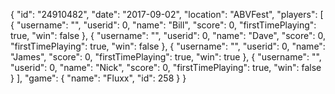{
  "id": "24910482",
  "date": "2017-09-02",
  "location": "ABVFest",
  "players": [
    {
      "username": "",
      "userid": 0,
      "name": "Bill",
      "score": 0,
      "firstTimePlaying": true,
      "win": false
    },
    {
      "username": "",
      "userid": 0,
      "name": "Dave",
      "score": 0,
      "firstTimePlaying": true,
      "win": false
    },
    {
      "username": "",
      "userid": 0,
      "name": "James",
      "score": 0,
      "firstTimePlaying": true,
      "win": true
    },
    {
      "username": "",
      "userid": 0,
      "name": "Nick",
      "score": 0,
      "firstTimePlaying": true,
      "win": false
    }
  ],
  "game": {
    "name": "Fluxx",
    "id": 258
  }
}
